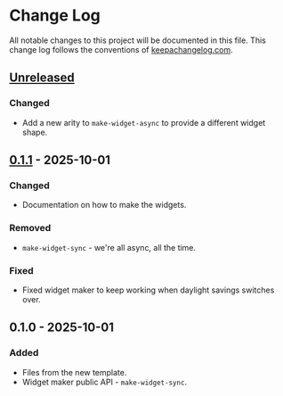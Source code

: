 # Change Log
All notable changes to this project will be documented in this file. This change log follows the conventions of [keepachangelog.com](https://keepachangelog.com/).

## [Unreleased]
### Changed
- Add a new arity to `make-widget-async` to provide a different widget shape.

## [0.1.1] - 2025-10-01
### Changed
- Documentation on how to make the widgets.

### Removed
- `make-widget-sync` - we're all async, all the time.

### Fixed
- Fixed widget maker to keep working when daylight savings switches over.

## 0.1.0 - 2025-10-01
### Added
- Files from the new template.
- Widget maker public API - `make-widget-sync`.

[Unreleased]: https://sourcehost.site/your-name/hello-ring/compare/0.1.1...HEAD
[0.1.1]: https://sourcehost.site/your-name/hello-ring/compare/0.1.0...0.1.1
